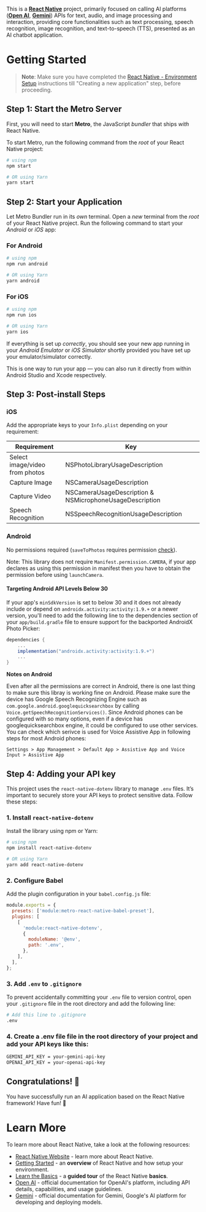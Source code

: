This is a [**React Native**](https://reactnative.dev) project, primarily focused on calling AI platforms ([**Open AI**](https://platform.openai.com/docs/overview), [**Gemini**](https://ai.google.dev/gemini-api/docs)) APIs for text, audio, and image processing and interaction, providing core functionalities such as text processing, speech recognition, image recognition, and text-to-speech (TTS), presented as an AI chatbot application.

# Getting Started

> **Note**: Make sure you have completed the [React Native - Environment Setup](https://reactnative.dev/docs/environment-setup) instructions till "Creating a new application" step, before proceeding.

## Step 1: Start the Metro Server

First, you will need to start **Metro**, the JavaScript _bundler_ that ships _with_ React Native.

To start Metro, run the following command from the _root_ of your React Native project:

```bash
# using npm
npm start

# OR using Yarn
yarn start
```

## Step 2: Start your Application

Let Metro Bundler run in its _own_ terminal. Open a _new_ terminal from the _root_ of your React Native project. Run the following command to start your _Android_ or _iOS_ app:

### For Android

```bash
# using npm
npm run android

# OR using Yarn
yarn android
```

### For iOS

```bash
# using npm
npm run ios

# OR using Yarn
yarn ios
```

If everything is set up _correctly_, you should see your new app running in your _Android Emulator_ or _iOS Simulator_ shortly provided you have set up your emulator/simulator correctly.

This is one way to run your app — you can also run it directly from within Android Studio and Xcode respectively.

## Step 3: Post-install Steps

### iOS

Add the appropriate keys to your `Info.plist` depending on your requirement:

| Requirement                    | Key                                                     |
| ------------------------------ | ------------------------------------------------------- |
| Select image/video from photos | NSPhotoLibraryUsageDescription                          |
| Capture Image                  | NSCameraUsageDescription                                |
| Capture Video                  | NSCameraUsageDescription & NSMicrophoneUsageDescription |
| Speech Recognition             | NSSpeechRecognitionUsageDescription                     |

### Android

No permissions required (`saveToPhotos` requires permission [check](#note-on-file-storage)).

Note: This library does not require `Manifest.permission.CAMERA`, if your app declares as using this permission in manifest then you have to obtain the permission before using `launchCamera`.

#### Targeting Android API Levels Below 30

If your app's `minSdkVersion` is set to below 30 and it does not already include or depend on `androidx.activity:activity:1.9.+` or a newer version, you'll need to add the following line to the dependencies section of your `app/build.gradle` file to ensure support for the backported AndroidX Photo Picker:

```groovy
dependencies {
    ...
    implementation("androidx.activity:activity:1.9.+")
    ...
}
```

**Notes on Android**

Even after all the permissions are correct in Android, there is one last thing to make sure this libray is working fine on Android. Please make sure the device has Google Speech Recognizing Engine such as `com.google.android.googlequicksearchbox` by calling `Voice.getSpeechRecognitionServices()`. Since Android phones can be configured with so many options, even if a device has googlequicksearchbox engine, it could be configured to use other services. You can check which serivce is used for Voice Assistive App in following steps for most Android phones:

`Settings > App Management > Default App > Assistive App and Voice Input > Assistive App`

## Step 4: Adding your API key

This project uses the `react-native-dotenv` library to manage `.env` files. It’s important to securely store your API keys to protect sensitive data. Follow these steps:

### 1. Install `react-native-dotenv`

Install the library using npm or Yarn:

```bash
# using npm
npm install react-native-dotenv

# OR using Yarn
yarn add react-native-dotenv
```

### 2. Configure Babel

Add the plugin configuration in your `babel.config.js` file:

```javascript
module.exports = {
  presets: ['module:metro-react-native-babel-preset'],
  plugins: [
    [
      'module:react-native-dotenv',
      {
        moduleName: '@env',
        path: '.env',
      },
    ],
  ],
};
```

### 3. Add `.env` to `.gitignore`

To prevent accidentally committing your `.env` file to version control, open your `.gitignore` file in the root directory and add the following line:

```bash
# Add this line to .gitignore
.env
```

### 4. Create a .env file file in the root directory of your project and add your API keys like this:

```bash
GEMINI_API_KEY = your-gemini-api-key
OPENAI_API_KEY = your-openai-api-key
```

## Congratulations! :tada:

You have successfully run an AI application based on the React Native framework! Have fun! :partying_face:

# Learn More

To learn more about React Native, take a look at the following resources:

- [React Native Website](https://reactnative.dev) - learn more about React Native.
- [Getting Started](https://reactnative.dev/docs/environment-setup) - an **overview** of React Native and how setup your environment.
- [Learn the Basics](https://reactnative.dev/docs/getting-started) - a **guided tour** of the React Native **basics**.
- [Open AI](https://platform.openai.com/docs/overview) - official documentation for OpenAI's platform, including API details, capabilities, and usage guidelines.
- [Gemini](https://ai.google.dev/gemini-api/docs) - official documentation for Gemini, Google's AI platform for developing and deploying models.
